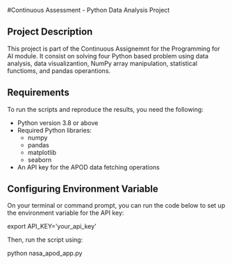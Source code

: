 #Continuous Assessment - Python Data Analysis Project

## Project Description

This project is part of the Continuous Assignemnt for the Programming for AI module. It consist on solving four Python based problem using data analysis, data visualizantion, NumPy array manipulation, statistical functioms, and pandas operantions.

## Requirements

To run the scripts and reproduce the results, you need the following:

- Python version 3.8 or above
- Required Python libraries:
  - numpy
  - pandas
  - matplotlib
  - seaborn
- An API key for the APOD data fetching operations

## Configuring Environment Variable

On your terminal or command prompt, you can run the code below to set up the environment variable for the API key:

export API_KEY='your_api_key'

Then, run the script using:

python nasa_apod_app.py
